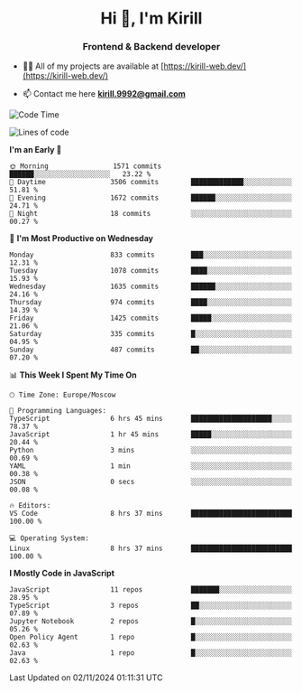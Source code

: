 <h1 align="center">Hi 👋, I'm Kirill</h1>
<h3 align="center">Frontend & Backend developer</h3>

- 👨‍💻 All of my projects are available at [https://kirill-web.dev/](https://kirill-web.dev/)

- 📫 Contact me here **kirill.9992@gmail.com**











<!--START_SECTION:waka-->
![Code Time](http://img.shields.io/badge/Code%20Time-2%2C022%20hrs%2055%20mins-blue)

![Lines of code](https://img.shields.io/badge/From%20Hello%20World%20I%27ve%20Written-4.9%20million%20lines%20of%20code-blue)

**I'm an Early 🐤** 

```text
🌞 Morning                1571 commits        ██████░░░░░░░░░░░░░░░░░░░   23.22 % 
🌆 Daytime                3506 commits        █████████████░░░░░░░░░░░░   51.81 % 
🌃 Evening                1672 commits        ██████░░░░░░░░░░░░░░░░░░░   24.71 % 
🌙 Night                  18 commits          ░░░░░░░░░░░░░░░░░░░░░░░░░   00.27 % 
```
📅 **I'm Most Productive on Wednesday** 

```text
Monday                   833 commits         ███░░░░░░░░░░░░░░░░░░░░░░   12.31 % 
Tuesday                  1078 commits        ████░░░░░░░░░░░░░░░░░░░░░   15.93 % 
Wednesday                1635 commits        ██████░░░░░░░░░░░░░░░░░░░   24.16 % 
Thursday                 974 commits         ████░░░░░░░░░░░░░░░░░░░░░   14.39 % 
Friday                   1425 commits        █████░░░░░░░░░░░░░░░░░░░░   21.06 % 
Saturday                 335 commits         █░░░░░░░░░░░░░░░░░░░░░░░░   04.95 % 
Sunday                   487 commits         ██░░░░░░░░░░░░░░░░░░░░░░░   07.20 % 
```


📊 **This Week I Spent My Time On** 

```text
🕑︎ Time Zone: Europe/Moscow

💬 Programming Languages: 
TypeScript               6 hrs 45 mins       ████████████████████░░░░░   78.37 % 
JavaScript               1 hr 45 mins        █████░░░░░░░░░░░░░░░░░░░░   20.44 % 
Python                   3 mins              ░░░░░░░░░░░░░░░░░░░░░░░░░   00.69 % 
YAML                     1 min               ░░░░░░░░░░░░░░░░░░░░░░░░░   00.38 % 
JSON                     0 secs              ░░░░░░░░░░░░░░░░░░░░░░░░░   00.08 % 

🔥 Editors: 
VS Code                  8 hrs 37 mins       █████████████████████████   100.00 % 

💻 Operating System: 
Linux                    8 hrs 37 mins       █████████████████████████   100.00 % 
```

**I Mostly Code in JavaScript** 

```text
JavaScript               11 repos            ███████░░░░░░░░░░░░░░░░░░   28.95 % 
TypeScript               3 repos             ██░░░░░░░░░░░░░░░░░░░░░░░   07.89 % 
Jupyter Notebook         2 repos             █░░░░░░░░░░░░░░░░░░░░░░░░   05.26 % 
Open Policy Agent        1 repo              █░░░░░░░░░░░░░░░░░░░░░░░░   02.63 % 
Java                     1 repo              █░░░░░░░░░░░░░░░░░░░░░░░░   02.63 % 
```




 Last Updated on 02/11/2024 01:11:31 UTC
<!--END_SECTION:waka-->

